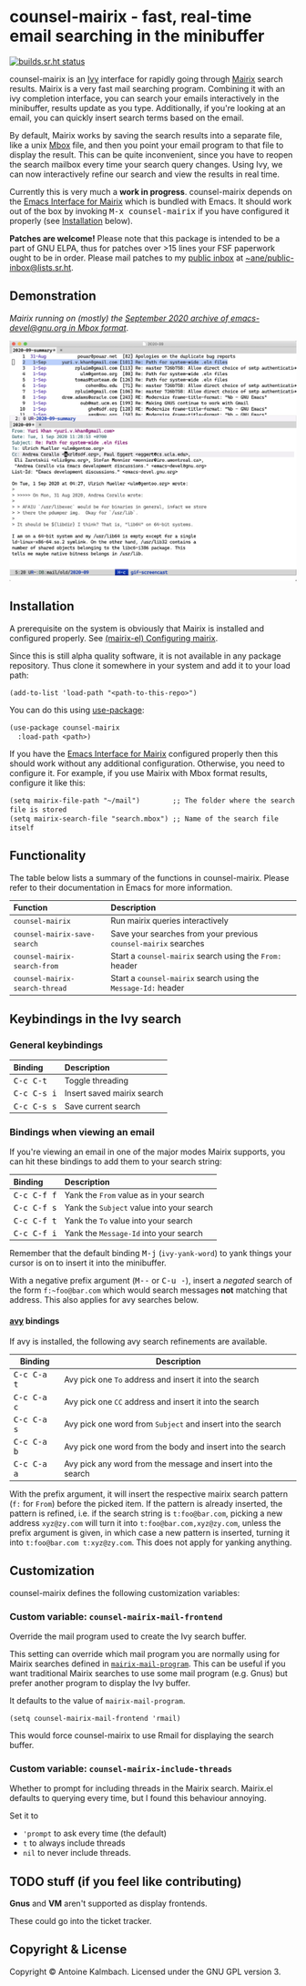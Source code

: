 # counsel-mairix - fast, real-time email searching in the minibuffer
[![builds.sr.ht status](https://builds.sr.ht/~ane/counsel-mairix.svg)](https://builds.sr.ht/~ane/counsel-mairix?)

counsel-mairix is an [Ivy](https://github.com/abo-abo/swiper) interface for rapidly going through [Mairix](https://github.com/vandry/mairix) search
results.  Mairix is a very fast mail searching program.  Combining it with an
ivy completion interface, you can search your emails interactively in the
minibuffer, results update as you type. Additionally, if you're looking at an
email, you can quickly insert search terms based on the email.

By default, Mairix works by saving the search results into a separate
file, like a unix [Mbox](https://en.wikipedia.org/wiki/Mbox) file, and then you point your email program to that file
to display the result. This can be quite inconvenient, since you have to reopen
the search mailbox every time your search query changes. Using Ivy, we can now
interactively refine our search and view the results in real time.

Currently this is very much a **work in progress**. counsel-mairix depends on the
[Emacs Interface for Mairix](https://www.gnu.org/software/emacs/manual/html_node/mairix-el/index.html) which is bundled with Emacs. It should work out of
the box by invoking <kbd>M-x counsel-mairix</kbd> if you have configured it properly (see
[Installation](#installation) below).

**Patches are welcome!** Please note that this package is intended to be a part
of GNU ELPA, thus for patches over >15 lines your FSF paperwork ought to be in
order. Please mail patches to my [public inbox](https://lists.sr.ht/~ane/public-inbox) at [~ane/public-inbox@lists.sr.ht](mailto:~ane/public-inbox@lists.sr.ht).

## Demonstration

*Mairix running on (mostly) the [September 2020 archive of emacs-devel@gnu.org in Mbox format](https://lists.gnu.org/archive/mbox/emacs-devel/2020-09)*.

![image](./demo.gif)

## Installation

A prerequisite on the system is obviously that Mairix is installed and
configured properly. See [(mairix-el) Configuring mairix](https://www.gnu.org/software/emacs/manual/html_node/mairix-el/Configuring-mairix.html). 
 
Since this is still alpha quality software, it is not available in any package
repository. Thus clone it somewhere in your system and add it to your load path:

``` emacs-lisp
(add-to-list 'load-path "<path-to-this-repo>")
```

You can do this using [use-package](http://github.com/jwiegley/use-package):

``` emacs-lisp
(use-package counsel-mairix
  :load-path <path>)
```

If you have the [Emacs Interface for Mairix](https://www.gnu.org/software/emacs/manual/html_node/mairix-el/index.html) configured properly then this should
work without any additional configuration. Otherwise, you need to configure it.
For example, if you use Mairix with Mbox format results, configure it like this:

 ``` emacs-lisp
(setq mairix-file-path "~/mail")        ;; The folder where the search file is stored
(setq mairix-search-file "search.mbox") ;; Name of the search file itself
```

## Functionality

The table below lists a summary of the functions in counsel-mairix.  Please
refer to their documentation in Emacs for more information.

| Function                       | Description                                                     |
|:-------------------------------|:----------------------------------------------------------------|
| `counsel-mairix`               | Run mairix queries interactively                                |
| `counsel-mairix-save-search`   | Save your searches from your previous `counsel-mairix` searches |
| `counsel-mairix-search-from`   | Start a `counsel-mairix` search using the `From:` header        |
| `counsel-mairix-search-thread` | Start a `counsel-mairix` search using the `Message-Id:` header  |

## Keybindings in the Ivy search

### General keybindings

| Binding              | Description                |
|:---------------------|:---------------------------|
| <kbd>C-c C-t</kbd>   | Toggle threading           |
| <kbd>C-c C-s i</kbd> | Insert saved mairix search |
| <kbd>C-c C-s s</kbd> | Save current search        |

### Bindings when viewing an email

If you're viewing an email in one of the major modes Mairix supports, you can
hit these bindings to add them to your search string:

| Binding              | Description                               |
|:---------------------|:------------------------------------------|
| <kbd>C-c C-f f</kbd> | Yank the `From` value as in your search   |
| <kbd>C-c C-f s</kbd> | Yank the `Subject` value into your search |
| <kbd>C-c C-f t</kbd> | Yank the `To` value into your search      |
| <kbd>C-c C-f i</kbd> | Yank the `Message-Id` into your search    |

Remember that the default binding <kbd>M-j</kbd> (`ivy-yank-word`) to yank
things your cursor is on to insert it into the minibuffer.

With a negative prefix argument (<kbd>M--</kbd> or <kbd>C-u -</kbd>), insert a
*negated* search of the form `f:~foo@bar.com` which would search messages
**not** matching that address. This also applies for avy searches below.

#### [avy](https://github.com/abo-abo/avy) bindings

If avy is installed, the following avy search refinements are available.

| Binding              | Description                                                   |
|----------------------|---------------------------------------------------------------|
| <kbd>C-c C-a t</kbd> | Avy pick one `To` address and insert it into the search       |
| <kbd>C-c C-a c</kbd> | Avy pick one `CC` address and insert it into the search       |
| <kbd>C-c C-a s</kbd> | Avy pick one word from `Subject` and insert into the search   |
| <kbd>C-c C-a b</kbd> | Avy pick one word from the body and insert into the search    |
| <kbd>C-c C-a a</kbd> | Avy pick any word from the message and insert into the search |

With the prefix argument, it will insert the respective mairix search pattern
(`f:` for `From`) before the picked item. If the pattern is already inserted,
the pattern is refined, i.e. if the search string is `t:foo@bar.com`, picking a
new address `xyz@zy.com` will turn it into `t:foo@bar.com,xyz@zy.com`, unless
the prefix argument is given, in which case a new pattern is inserted, turning
it into `t:foo@bar.com t:xyz@zy.com`. This does not apply for yanking anything.

## Customization

counsel-mairix defines the following customization variables:

### Custom variable: `counsel-mairix-mail-frontend`

Override the mail program used to create the Ivy search buffer. 

This setting can override which mail program you are normally using for Mairix
searches defined in [`mairix-mail-program`](https://www.gnu.org/software/emacs/manual/html_node/mairix-el/Extending.html). This can be useful if you want
traditional Mairix searches to use some mail program (e.g. Gnus) but prefer
another program to display the Ivy buffer.

It defaults to the value of `mairix-mail-program`.

``` emacs-lisp
(setq counsel-mairix-mail-frontend 'rmail)
```

This would force counsel-mairix to use Rmail for displaying the search buffer.

### Custom variable: `counsel-mairix-include-threads`

Whether to prompt for including threads in the Mairix search. Mairix.el defaults
to querying every time, but I found this behaviour annoying.

Set it to

  * `'prompt` to ask every time (the default)
  * `t` to always include threads
  * `nil` to never include threads.

## TODO stuff (if you feel like contributing)

**Gnus** and **VM** aren't supported as display frontends.

These could go into the ticket tracker.

## Copyright & License

Copyright &copy; Antoine Kalmbach. Licensed under the GNU GPL version 3.
